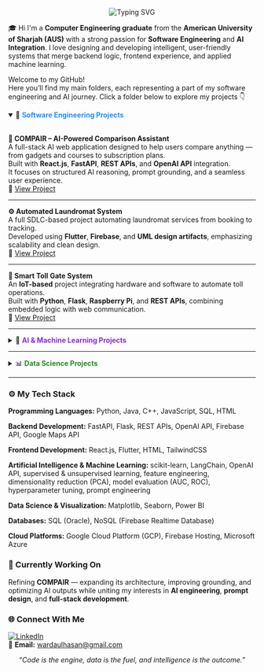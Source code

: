 <p align="center">
  <img src="https://readme-typing-svg.herokuapp.com?font=Fira+Code&pause=1000&color=2E9AFF&center=true&vCenter=true&width=750&lines=Computer+Engineer+%7C+Software+Engineering+%2B+AI+Integration;Full+Stack+Developer+%7C+AI+Engineer;Passionate+about+Building+Intelligent+Systems" alt="Typing SVG" />
</p>

🎓 Hi I'm a **Computer Engineering graduate** from the **American University of Sharjah (AUS)** with a strong passion for **Software Engineering** and **AI Integration**. I love designing and developing intelligent, user-friendly systems that merge backend logic, frontend experience, and applied machine learning.

Welcome to my GitHub!  
Here you’ll find my main folders, each representing a part of my software engineering and AI journey. Click a folder below to explore my projects 👇  

<details open>
<summary>📁 <span style="color:#1E90FF"><strong>Software Engineering Projects</strong></span></summary>
<br>

**🧠 COMPAIR – AI-Powered Comparison Assistant**  
A full-stack AI web application designed to help users compare anything — from gadgets and courses to subscription plans.  
Built with **React.js**, **FastAPI**, **REST APIs**, and **OpenAI API** integration.  
It focuses on structured AI reasoning, prompt grounding, and a seamless user experience.  
🔗 [View Project](https://github.com/wardacoder/COMPAIR)

---

**⚙️ Automated Laundromat System**  
A full SDLC-based project automating laundromat services from booking to tracking.  
Developed using **Flutter**, **Firebase**, and **UML design artifacts**, emphasizing scalability and clean design.  
🔗 [View Project](https://github.com/wardacoder/Automated-Laundromat-System)

---

**🚗 Smart Toll Gate System**  
An **IoT-based** project integrating hardware and software to automate toll operations.  
Built with **Python**, **Flask**, **Raspberry Pi**, and **REST APIs**, combining embedded logic with web communication.  
🔗 [View Project](https://github.com/wardacoder/Smart-Toll-Gate-System)

</details>

---

<details>
<summary>🤖 <span style="color:#8A2BE2"><strong>AI & Machine Learning Projects</strong></span></summary>
<br>

**🧩 COMPAIR – AI Integration**  
Within COMPAIR, I designed prompt templates, grounding strategies, and API integrations using **OpenAI API** and **LangChain**, ensuring structured and context-aware responses.  
Focused on minimizing hallucinations and improving precision through tailored prompt engineering.  
🔗 [View Project](https://github.com/wardacoder/COMPAIR)

---

**🌊 Flood Prediction System**  
A **machine learning model** predicting flood likelihood using real-world data.  
Developed using **Python**, **scikit-learn**, and **semi-supervised learning (KNN with pseudo-labeling)**.  
Emphasized **data preprocessing**, **feature selection**, and **model evaluation (accuracy, precision, recall, F1-score)**.  
🔗 [View Project](https://github.com/wardacoder/Flood-Prediction-ML)

---

**🧬 Protein Stability Prediction**  
Predicted protein stability using **Random Forest** and **PCA** for dimensionality reduction.  
Worked with real datasets, focusing on data analysis, training, and visualization with **Matplotlib** and **Seaborn**.  

</details>

---

<details>
<summary>📊 <span style="color:#228B22"><strong>Data Science Projects</strong></span></summary>
<br>

Projects centered on extracting insights, analyzing trends, and visualizing model performance.  
Tools used: **Python**, **Pandas**, **NumPy**, **Matplotlib**, **Seaborn**, **Power BI**.

</details>

---

### ⚙️ My Tech Stack  

**Programming Languages:** Python, Java, C++, JavaScript, SQL, HTML  

**Backend Development:** FastAPI, Flask, REST APIs, OpenAI API, Firebase API, Google Maps API  

**Frontend Development:** React.js, Flutter, HTML, TailwindCSS  

**Artificial Intelligence & Machine Learning:** scikit-learn, LangChain, OpenAI API, supervised & unsupervised learning, feature engineering, dimensionality reduction (PCA), model evaluation (AUC, ROC), hyperparameter tuning, prompt engineering  

**Data Science & Visualization:** Matplotlib, Seaborn, Power BI  

**Databases:** SQL (Oracle), NoSQL (Firebase Realtime Database)  

**Cloud Platforms:** Google Cloud Platform (GCP), Firebase Hosting, Microsoft Azure  

### 🚀 Currently Working On  

Refining **COMPAIR** — expanding its architecture, improving grounding, and optimizing AI outputs while uniting my interests in **AI engineering**, **prompt design**, and **full-stack development**.  

### 🌐 Connect With Me  

[![LinkedIn](https://img.shields.io/badge/LinkedIn-Warda%20Hasan-blue?style=flat-square&logo=linkedin)](https://www.linkedin.com/in/wardacoder)   
📧 **Email:** wardaulhasan@gmail.com 

<p align="center">
  <em>“Code is the engine, data is the fuel, and intelligence is the outcome.”</em>
</p>
